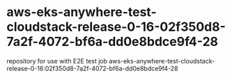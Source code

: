 # aws-eks-anywhere-test-cloudstack-release-0-16-02f350d8-7a2f-4072-bf6a-dd0e8bdce9f4-28
repository for use with E2E test job aws-eks-anywhere-test-cloudstack-release-0-16:02f350d8-7a2f-4072-bf6a-dd0e8bdce9f4-28
